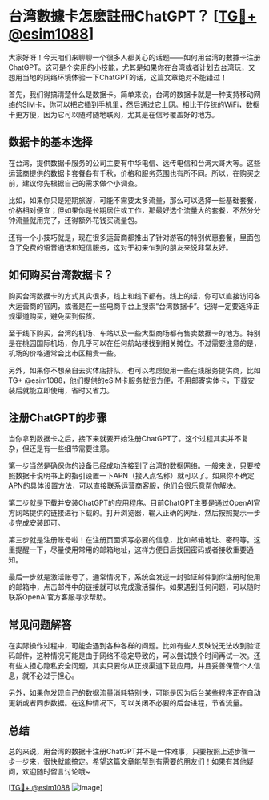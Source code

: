 # 台湾數據卡怎麽註冊ChatGPT？ [[TG💪+ @esim1088](https://t.me/s/esim1088)]

大家好呀！今天咱们来聊聊一个很多人都关心的话题——如何用台湾的數據卡注册ChatGPT。这可是个实用的小技能，尤其是如果你在台湾或者计划去台湾玩，又想用当地的网络环境体验一下ChatGPT的话，这篇文章绝对不能错过！

首先，我们得搞清楚什么是数据卡。简单来说，台湾的数据卡就是一种支持移动网络的SIM卡，你可以把它插到手机里，然后通过它上网。相比于传统的WiFi，数据卡更方便，因为它可以随时随地联网，尤其是在信号覆盖好的地方。

## 数据卡的基本选择

在台湾，提供数据卡服务的公司主要有中华电信、远传电信和台湾大哥大等。这些运营商提供的数据卡套餐各有千秋，价格和服务范围也有所不同。所以，在购买之前，建议你先根据自己的需求做个小调查。

比如，如果你只是短期旅游，可能不需要太多流量，那么可以选择一些基础套餐，价格相对便宜；但如果你是长期居住或工作，那最好选个流量大的套餐，不然分分钟流量就用完了，还得额外花钱买流量包。

还有一个小技巧就是，现在很多运营商都推出了针对游客的特别优惠套餐，里面包含了免费的语音通话和短信服务，这对于初来乍到的朋友来说非常友好。

## 如何购买台湾数据卡？

购买台湾数据卡的方式其实很多，线上和线下都有。线上的话，你可以直接访问各大运营商的官网，或者是在一些电商平台上搜索“台湾数据卡”。记得一定要选择正规渠道购买，避免买到假货。

至于线下购买，台湾的机场、车站以及一些大型商场都有售卖数据卡的地方。特别是在桃园国际机场，你几乎可以在任何航站楼找到相关摊位。不过需要注意的是，机场的价格通常会比市区稍贵一些。

另外，如果你不想亲自去实体店排队，也可以考虑使用一些在线服务提供商，比如TG+ @esim1088，他们提供的eSIM卡服务就很方便，不用邮寄实体卡，下载安装后就能立即使用，省时又省力。

## 注册ChatGPT的步骤

当你拿到数据卡之后，接下来就要开始注册ChatGPT了。这个过程其实并不复杂，但还是有一些细节需要注意。

第一步当然是确保你的设备已经成功连接到了台湾的数据网络。一般来说，只要按照数据卡说明书上的指引设置一下APN（接入点名称）就可以了。如果你不确定APN的具体设置方法，可以直接联系运营商客服，他们会很乐意帮你解决。

第二步就是下载并安装ChatGPT的应用程序。目前ChatGPT主要是通过OpenAI官方网站提供的链接进行下载的。打开浏览器，输入正确的网址，然后按照提示一步步完成安装即可。

第三步就是注册账号啦！在注册页面填写必要的信息，比如邮箱地址、密码等。这里提醒一下，尽量使用常用的邮箱地址，这样方便日后找回密码或者接收重要通知。

最后一步就是激活账号了。通常情况下，系统会发送一封验证邮件到你注册时使用的邮箱中，点击邮件中的链接就可以完成激活操作。如果遇到任何问题，可以随时联系OpenAI官方客服寻求帮助。

## 常见问题解答

在实际操作过程中，可能会遇到各种各样的问题。比如有些人反映说无法收到验证码邮件，这种情况可能是由于网络不稳定导致的，可以尝试换个时间再试一次。还有些人担心隐私安全问题，其实只要你从正规渠道下载应用，并且妥善保管个人信息，就不必过于担心。

另外，如果你发现自己的数据流量消耗特别快，可能是因为后台某些程序正在自动更新或者同步数据。在这种情况下，可以关闭不必要的后台进程，节省流量。

## 总结

总的来说，用台湾的数据卡注册ChatGPT并不是一件难事，只要按照上述步骤一步一步来，很快就能搞定。希望这篇文章能帮到有需要的朋友们！如果有其他疑问，欢迎随时留言讨论哦~

[[TG💪+ @esim1088](https://t.me/s/esim1088) ![Image](https://i.postimg.cc/4NQfJmqS/Snipaste-2025-05-13-00-14-12.png)]